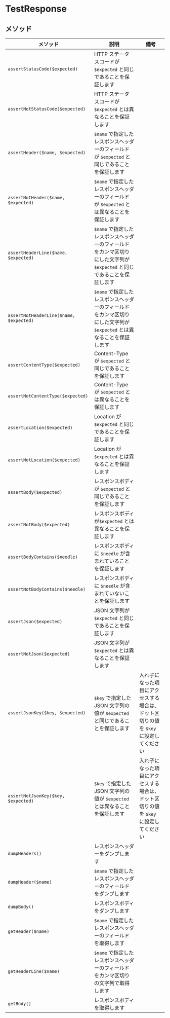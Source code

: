 # TestResponse 

## メソッド

|メソッド|説明|備考|
|---|---|---|
|`assertStatusCode($expected)`|HTTP ステータスコードが `$expected` と同じであることを保証します||
|`assertNotStatusCode($expected)`|HTTP ステータスコードが `$expected` とは異なることを保証します||
|`assertHeader($name, $expected)`|`$name` で指定したレスポンスヘッダーのフィールドが `$expected` と同じであることを保証します||
|`assertNotHeader($name, $expected)`|`$name` で指定したレスポンスヘッダーのフィールドが `$expected` とは異なることを保証します||
|`assertHeaderLine($name, $expected)`|`$name` で指定したレスポンスヘッダーのフィールドをカンマ区切りにした文字列が `$expected` と同じであることを保証します||
|`assertNotHeaderLine($name, $expected)`|`$name` で指定したレスポンスヘッダーのフィールドをカンマ区切りにした文字列が `$expected` とは異なることを保証します||
|`assertContentType($expected)`|Content-Type が `$expected` と同じであることを保証します||
|`assertNotContentType($expected)`|Content-Type が `$expected` とは異なることを保証します||
|`assertLocation($expected)`|Location が `$expected` と同じであることを保証します||
|`assertNotLocation($expected)`|Location が `$expected` とは異なることを保証します||
|`assertBody($expected)`|レスポンスボディが `$expected` と同じであることを保証します||
|`assertNotBody($expected)`|レスポンスボディが`$expected` とは異なることを保証します||
|`assertBodyContains($needle)`|レスポンスボディに `$needle` が含まれていることを保証します||
|`assertNotBodyContains($needle)`|レスポンスボディに `$needle` が含まれていないことを保証します||
|`assertJson($expected)`|JSON 文字列が `$expected` と同じであることを保証します||
|`assertNotJson($expected)`|JSON 文字列が `$expected` とは異なることを保証します||
|`assertJsonKey($key, $expected)`|`$key` で指定した JSON 文字列の値が `$expected` と同じであることを保証します|入れ子になった項目にアクセスする場合は、ドット区切りの値を `$key` に設定してください|
|`assertNotJsonKey($key, $expected)`|`$key` で指定した JSON 文字列の値が `$expected` とは異なることを保証します|入れ子になった項目にアクセスする場合は、ドット区切りの値を `$key` に設定してください|
|`dumpHeaders()`|レスポンスヘッダーをダンプします||
|`dumpHeader($name)`|`$name` で指定したレスポンスヘッダーのフィールドをダンプします||
|`dumpBody()`|レスポンスボディをダンプします||
|`getHeader($name)`|`$name` で指定したレスポンスヘッダーのフィールドを取得します||
|`getHeaderLine($name)`|`$name` で指定したレスポンスヘッダーのフィールドをカンマ区切りの文字列で取得します||
|`getBody()`|レスポンスボディを取得します||
